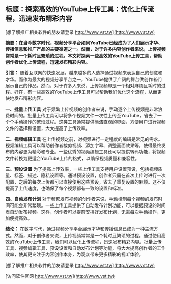 ## **标题：探索高效的YouTube上传工具：优化上传流程，迅速发布精彩内容**

[想了解推广相关软件的朋友请登录 http://www.vst.tw](http://www.vst.tw)

**摘要：在当今数字时代，视频分享平台如同YouTube已经成为了人们展示才华、传播信息和推广产品的主要渠道之一。然而，对于许多内容创作者来说，上传视频常常是一个耗时且繁琐的过程。本文将探索一些高效的YouTube上传工具，帮助创作者优化上传流程，迅速发布精彩内容。**

**引言：**
随着互联网的快速发展，越来越多的人选择通过视频来表达自己的创意和才华。而作为最大的视频分享平台之一，YouTube提供了广阔的舞台供创作者们展示自己的作品。然而，对于许多人来说，上传视频却是一个相对麻烦且耗时的过程。好在，有一些高效的YouTube上传工具可以帮助我们优化这个流程，从而更快地发布精彩内容。

**一、批量上传工具**
对于频繁上传视频的创作者来说，手动逐个上传视频是非常浪费时间的。批量上传工具可以将多个视频文件一次性上传至YouTube，省去了一个个手动操作的繁琐过程。这类工具通常提供简洁直观的界面，方便用户进行视频文件的选择和设置，大大提高了上传效率。

**二、视频编辑工具**
在上传视频之前，对视频进行一定程度的编辑是常见的需求。视频编辑工具可以帮助创作者裁剪视频、添加字幕、调整画面效果等，使得最终发布的内容更为精彩和专业。一些优秀的视频编辑工具还可以提供转码功能，将视频文件转换为更适合YouTube上传的格式，以确保视频质量和兼容性。

**三、预设设置**
为了提高上传效率，一些上传工具支持用户设置预设，包括视频质量、标签、描述、隐私设置等。通过预设设置，创作者只需在首次上传时进行一次配置，之后的每次上传都可以直接使用这些预设，省去了重复设置的麻烦。这不仅提高了上传速度，也确保了每个视频都有一致的设置和标准。

**四、自动发布计划**
对于频繁发布视频的创作者来说，手动控制每个视频的发布时间可能会非常繁琐。一些上传工具提供了自动发布计划功能，可以根据预设的时间表自动发布视频。这样，创作者可以提前安排好发布计划，无需每次手动操作，更加便捷高效。

**结论：**
在数字时代，通过视频分享平台展示才华和传播信息已成为一种主流方式。然而，对于创作者来说，上传视频常常是一个耗时且繁琐的过程。通过使用高效的YouTube上传工具，我们可以优化上传流程，迅速发布精彩内容。批量上传工具、视频编辑工具、预设设置和自动发布计划等功能，将大大提高创作者的工作效率，使其更专注于内容创作本身，为观众带来更多精彩的视听体验。

[想了解推广相关软件的朋友请登录 http://www.vst.tw](http://www.vst.tw)


[访问软件官网 http://www.vst.tw](http://www.vst.tw)

